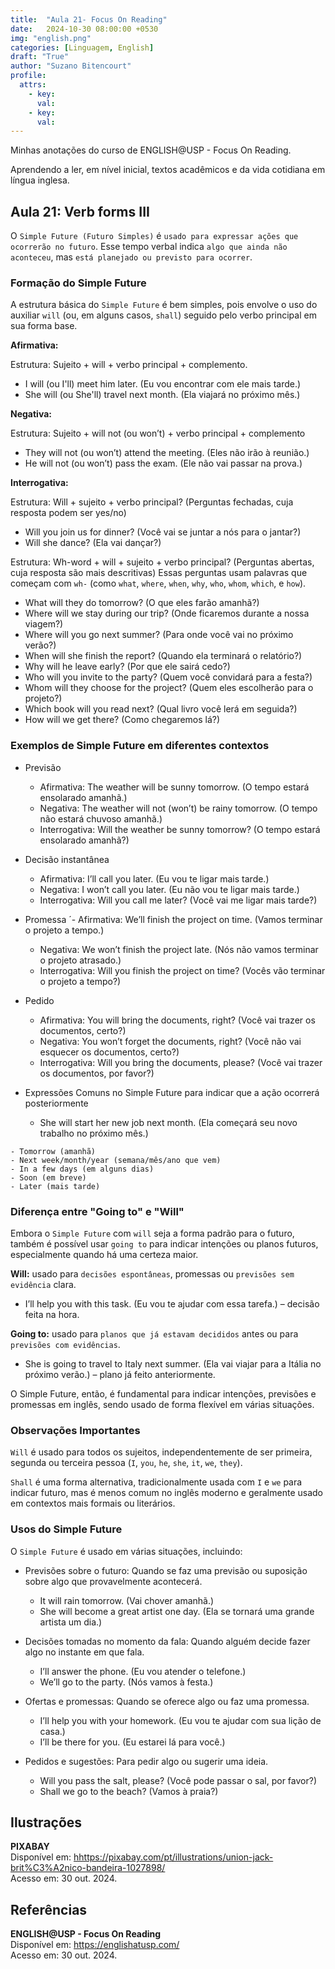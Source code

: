 ```yaml
---
title:  "Aula 21- Focus On Reading"
date:   2024-10-30 08:00:00 +0530
img: "english.png"
categories: [Linguagem, English]
draft: "True"
author: "Suzano Bitencourt"
profile:
  attrs:
    - key: 
      val: 
    - key: 
      val: 
---
```


Minhas anotações do curso de ENGLISH@USP - Focus On Reading.

<!--more-->

Aprendendo a ler, em nível inicial, textos acadêmicos e da vida cotidiana em língua inglesa.

## Aula 21: Verb forms III

O `Simple Future (Futuro Simples)` é `usado para expressar ações que ocorrerão no futuro`. Esse tempo verbal indica `algo que ainda não aconteceu`, mas `está planejado ou previsto para ocorrer`.

### Formação do Simple Future

A estrutura básica do `Simple Future` é bem simples, pois envolve o uso do auxiliar `will` (ou, em alguns casos, `shall`) seguido pelo verbo principal em sua forma base.

**Afirmativa:**

Estrutura: Sujeito + will + verbo principal + complemento.

- I will (ou I'll) meet him later. (Eu vou encontrar com ele mais tarde.)
- She will (ou She'll) travel next month. (Ela viajará no próximo mês.)

**Negativa:**

Estrutura: Sujeito + will not (ou won’t) + verbo principal + complemento

- They will not (ou won’t) attend the meeting. (Eles não irão à reunião.)
- He will not (ou won’t) pass the exam. (Ele não vai passar na prova.)

**Interrogativa:**

Estrutura: Will + sujeito + verbo principal? (Perguntas fechadas, cuja resposta podem ser yes/no)

- Will you join us for dinner? (Você vai se juntar a nós para o jantar?)
- Will she dance? (Ela vai dançar?)

Estrutura: Wh-word + will + sujeito + verbo principal? (Perguntas abertas, cuja resposta são mais descritivas)
Essas perguntas usam palavras que começam com `wh-` (como `what`, `where`, `when`, `why`, `who`, `whom`, `which`, e `how`).

- What will they do tomorrow? (O que eles farão amanhã?)
- Where will we stay during our trip? (Onde ficaremos durante a nossa viagem?)
- Where will you go next summer? (Para onde você vai no próximo verão?)
- When will she finish the report? (Quando ela terminará o relatório?)
- Why will he leave early? (Por que ele sairá cedo?)
- Who will you invite to the party? (Quem você convidará para a festa?)
- Whom will they choose for the project? (Quem eles escolherão para o projeto?)
- Which book will you read next? (Qual livro você lerá em seguida?)
- How will we get there? (Como chegaremos lá?)

### Exemplos de Simple Future em diferentes contextos

- Previsão

  - Afirmativa: The weather will be sunny tomorrow. (O tempo estará ensolarado amanhã.)
  - Negativa: The weather will not (won’t) be rainy tomorrow. (O tempo não estará chuvoso amanhã.)
  - Interrogativa: Will the weather be sunny tomorrow? (O tempo estará ensolarado amanhã?)

- Decisão instantânea

  - Afirmativa: I’ll call you later. (Eu vou te ligar mais tarde.)
  - Negativa: I won’t call you later. (Eu não vou te ligar mais tarde.)
  - Interrogativa: Will you call me later? (Você vai me ligar mais tarde?)

- Promessa
 ´- Afirmativa: We’ll finish the project on time. (Vamos terminar o projeto a tempo.)
  - Negativa: We won’t finish the project late. (Nós não vamos terminar o projeto atrasado.)
  - Interrogativa: Will you finish the project on time? (Vocês vão terminar o projeto a tempo?)

- Pedido
  - Afirmativa: You will bring the documents, right? (Você vai trazer os documentos, certo?)
  - Negativa: You won’t forget the documents, right? (Você não vai esquecer os documentos, certo?)
  - Interrogativa: Will you bring the documents, please? (Você vai trazer os documentos, por favor?)

- Expressões Comuns no Simple Future para indicar que a ação ocorrerá posteriormente
  - She will start her new job next month. (Ela começará seu novo trabalho no próximo mês.)

```Exemplos
- Tomorrow (amanhã)
- Next week/month/year (semana/mês/ano que vem)
- In a few days (em alguns dias)
- Soon (em breve)
- Later (mais tarde)
```

### Diferença entre "Going to" e "Will"

Embora o `Simple Future` com `will` seja a forma padrão para o futuro, também é possível usar `going to` para indicar intenções ou planos futuros, especialmente quando há uma certeza maior.

**Will:** usado para `decisões espontâneas`, promessas ou `previsões sem evidência` clara.

- I’ll help you with this task. (Eu vou te ajudar com essa tarefa.) – decisão feita na hora.

**Going to:** usado para `planos que já estavam decididos` antes ou para `previsões com evidências`.

- She is going to travel to Italy next summer. (Ela vai viajar para a Itália no próximo verão.) – plano já feito anteriormente.

O Simple Future, então, é fundamental para indicar intenções, previsões e promessas em inglês, sendo usado de forma flexível em várias situações.

### Observações Importantes

`Will` é usado para todos os sujeitos, independentemente de ser primeira, segunda ou terceira pessoa (`I`, `you`, `he`, `she`, `it`, `we`, `they`).

`Shall` é uma forma alternativa, tradicionalmente usada com `I` e `we` para indicar futuro, mas é menos comum no inglês moderno e geralmente usado em contextos mais formais ou literários.

### Usos do Simple Future

O `Simple Future` é usado em várias situações, incluindo:

- Previsões sobre o futuro: Quando se faz uma previsão ou suposição sobre algo que provavelmente acontecerá.
  - It will rain tomorrow. (Vai chover amanhã.)
  - She will become a great artist one day. (Ela se tornará uma grande artista um dia.)

- Decisões tomadas no momento da fala: Quando alguém decide fazer algo no instante em que fala.
  - I’ll answer the phone. (Eu vou atender o telefone.)
  - We’ll go to the party. (Nós vamos à festa.)
  
- Ofertas e promessas: Quando se oferece algo ou faz uma promessa.
  - I’ll help you with your homework. (Eu vou te ajudar com sua lição de casa.)
  - I’ll be there for you. (Eu estarei lá para você.)

- Pedidos e sugestões: Para pedir algo ou sugerir uma ideia.
  - Will you pass the salt, please? (Você pode passar o sal, por favor?)
  - Shall we go to the beach? (Vamos à praia?)

## Ilustrações

**PIXABAY**  
Disponível em: <hhttps://pixabay.com/pt/illustrations/union-jack-brit%C3%A2nico-bandeira-1027898/>  
Acesso em: 30 out. 2024.

## Referências

**ENGLISH@USP - Focus On Reading**  
Disponível em: <https://englishatusp.com/>  
Acesso em: 30 out. 2024.
